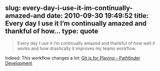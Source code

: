 slug: every-day-i-use-it-im-continually-amazed-and
date: 2010-09-30 19:49:52
title: Every day I use it I’m continually amazed and thankful of how...
type: quote
---

> Every day I use it I’m continually amazed and thankful of how well it works and how drastically it improves my teams workflow.

Indeed: This workflow changes a lot: [Git is for Playing - Pathfinder Development](http://www.pathf.com/blogs/2010/09/git-playing/?utm_source=feedburner&utm_medium=feed&utm_campaign=Feed%3A+AgileAjax+%28Agile+Ajax%29)
